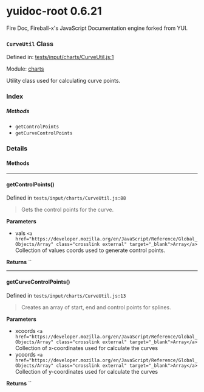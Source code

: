 
# yuidoc-root 0.6.21

Fire Doc, Fireball-x&#x27;s JavaScript Documentation engine forked from YUI.

### `CurveUtil` Class


Defined in: [tests/input/charts/CurveUtil.js:1](../files/tests/input/charts/CurveUtil.js.js)

Module: [charts](../modules/charts.md)




Utility class used for calculating curve points.

### Index



##### Methods


  - `getControlPoints`
  - `getCurveControlPoints`





### Details




<!-- Method Block -->
#### Methods



--------------------------
#### getControlPoints() 

Defined in `tests/input/charts/CurveUtil.js:88`



> Gets the control points for the curve.

**Parameters**
- vals `<a href="https://developer.mozilla.org/en/JavaScript/Reference/Global_Objects/Array" class="crosslink external" target="_blank">Array</a>` Collection of values coords used to generate control points.

**Returns**
`` 


--------------------------
#### getCurveControlPoints() 

Defined in `tests/input/charts/CurveUtil.js:13`



> Creates an array of start, end and control points for splines.

**Parameters**
- xcoords `<a href="https://developer.mozilla.org/en/JavaScript/Reference/Global_Objects/Array" class="crosslink external" target="_blank">Array</a>` Collection of x-coordinates used for calculate the curves
- ycoords `<a href="https://developer.mozilla.org/en/JavaScript/Reference/Global_Objects/Array" class="crosslink external" target="_blank">Array</a>` Collection of y-coordinates used for calculate the curves

**Returns**
`` 



